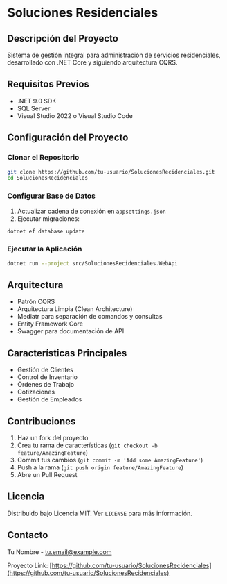 # Soluciones Residenciales

## Descripción del Proyecto
Sistema de gestión integral para administración de servicios residenciales, desarrollado con .NET Core y siguiendo arquitectura CQRS.

## Requisitos Previos
- .NET 9.0 SDK
- SQL Server
- Visual Studio 2022 o Visual Studio Code

## Configuración del Proyecto

### Clonar el Repositorio
```bash
git clone https://github.com/tu-usuario/SolucionesRecidenciales.git
cd SolucionesRecidenciales
```

### Configurar Base de Datos
1. Actualizar cadena de conexión en `appsettings.json`
2. Ejecutar migraciones:
```bash
dotnet ef database update
```

### Ejecutar la Aplicación
```bash
dotnet run --project src/SolucionesRecidenciales.WebApi
```

## Arquitectura
- Patrón CQRS
- Arquitectura Limpia (Clean Architecture)
- Mediatr para separación de comandos y consultas
- Entity Framework Core
- Swagger para documentación de API

## Características Principales
- Gestión de Clientes
- Control de Inventario
- Órdenes de Trabajo
- Cotizaciones
- Gestión de Empleados

## Contribuciones
1. Haz un fork del proyecto
2. Crea tu rama de características (`git checkout -b feature/AmazingFeature`)
3. Commit tus cambios (`git commit -m 'Add some AmazingFeature'`)
4. Push a la rama (`git push origin feature/AmazingFeature`)
5. Abre un Pull Request

## Licencia
Distribuido bajo Licencia MIT. Ver `LICENSE` para más información.

## Contacto
Tu Nombre - tu.email@example.com

Proyecto Link: [https://github.com/tu-usuario/SolucionesRecidenciales](https://github.com/tu-usuario/SolucionesRecidenciales)

